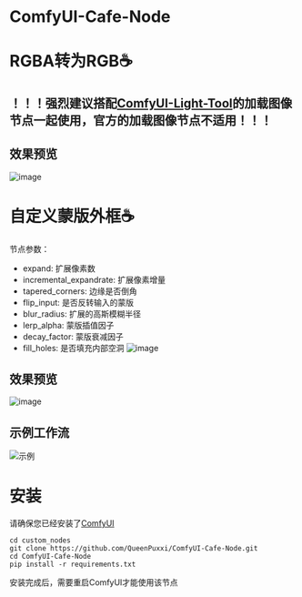 # ComfyUI-Cafe-Node
# RGBA转为RGB☕️
## ！！！强烈建议搭配[ComfyUI-Light-Tool](https://github.com/ihmily/ComfyUI-Light-Tool)的加载图像节点一起使用，官方的加载图像节点不适用！！！

## 效果预览
![image](https://github.com/user-attachments/assets/fc68daf8-fb4a-49d2-87b2-1958f747d6e0)

# 自定义蒙版外框☕️
节点参数：
- expand: 扩展像素数
- incremental_expandrate: 扩展像素增量
- tapered_corners: 边缘是否倒角
- flip_input: 是否反转输入的蒙版
- blur_radius: 扩展的高斯模糊半径
- lerp_alpha: 蒙版插值因子
- decay_factor: 蒙版衰减因子
- fill_holes: 是否填充内部空洞
![image](https://github.com/user-attachments/assets/b184f317-7a2f-4703-b6f0-014bc83980c9)

## 效果预览
![image](https://github.com/user-attachments/assets/5dc339b1-6320-478c-9eed-046edc3fad8b)

## 示例工作流
![示例](https://github.com/user-attachments/assets/4022a595-407d-4b4d-8b0a-10065a822018)

# 安装
请确保您已经安装了[ComfyUI](https://github.com/comfyanonymous/ComfyUI)
```
cd custom_nodes
git clone https://github.com/QueenPuxxi/ComfyUI-Cafe-Node.git
cd ComfyUI-Cafe-Node
pip install -r requirements.txt
```
安装完成后，需要重启ComfyUI才能使用该节点

